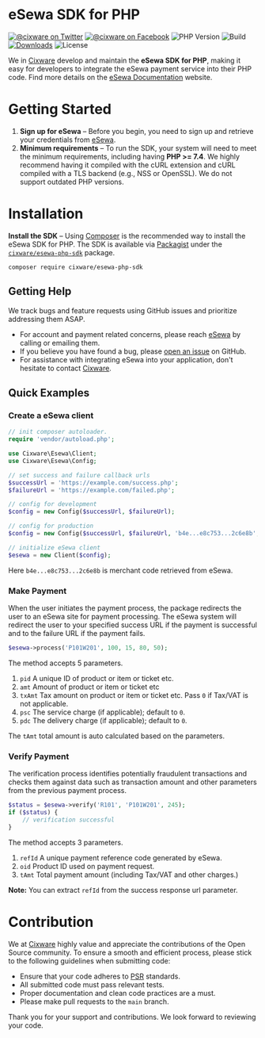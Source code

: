 # eSewa SDK for PHP

[![@cixware on Twitter](https://img.shields.io/badge/Twitter-%40cixware-blue.svg?style=flat&logo=twitter)](https://twitter.com/cixware)
[![@cixware on Facebook](https://img.shields.io/badge/Facebok-%40cixware-blue.svg?style=flat&logo=facebook)](https://www.facebook.com/cixware)
![PHP Version](https://img.shields.io/packagist/php-v/cixware/esewa-php-sdk)
![Build](https://img.shields.io/github/actions/workflow/status/cixware/esewa-php-sdk/install.yml?branch=main&logo=github)
[![Downloads](https://img.shields.io/packagist/dt/cixware/esewa-php-sdk.svg?style=flat&label=Downloads)](https://packagist.org/packages/cixware/esewa-php-sdk)
![License](https://img.shields.io/github/license/cixware/esewa-php-sdk)

We in [Cixware] develop and maintain the **eSewa SDK for PHP**, making it easy for developers to integrate the eSewa
payment service into their PHP code. Find more details on the [eSewa Documentation] website.

# Getting Started

1. **Sign up for eSewa** – Before you begin, you need to sign up and retrieve your credentials from [eSewa].
2. **Minimum requirements** – To run the SDK, your system will need to meet the minimum requirements, including
   having **PHP >= 7.4**. We highly recommend having it compiled with the cURL extension and cURL compiled with a TLS
   backend (e.g., NSS or OpenSSL). We do not support outdated PHP versions.

# Installation

**Install the SDK** – Using [Composer] is the recommended way to install the eSewa SDK for PHP. The SDK is available
via [Packagist] under the [`cixware/esewa-php-sdk`][install-packagist] package.

```
composer require cixware/esewa-php-sdk
```

## Getting Help

We track bugs and feature requests using GitHub issues and prioritize addressing them ASAP.

* For account and payment related concerns, please reach [eSewa] by calling or emailing them.
* If you believe you have found a bug, please [open an issue](https://github.com/cixware/esewa-php-sdk/issues/new) on
  GitHub.
* For assistance with integrating eSewa into your application, don't hesitate to contact [Cixware].

## Quick Examples

### Create a eSewa client

```php
// init composer autoloader.
require 'vendor/autoload.php';

use Cixware\Esewa\Client;
use Cixware\Esewa\Config;

// set success and failure callback urls
$successUrl = 'https://example.com/success.php';
$failureUrl = 'https://example.com/failed.php';

// config for development
$config = new Config($successUrl, $failureUrl);

// config for production
$config = new Config($successUrl, $failureUrl, 'b4e...e8c753...2c6e8b', 'production');

// initialize eSewa client
$esewa = new Client($config);
```

Here `b4e...e8c753...2c6e8b` is merchant code retrieved from eSewa.

### Make Payment

When the user initiates the payment process, the package redirects the user to an eSewa site for payment processing. The
eSewa system will redirect the user to your specified success URL if the payment is successful and to the failure URL if
the payment fails.

```php
$esewa->process('P101W201', 100, 15, 80, 50);
```

The method accepts 5 parameters.

1. `pid` A unique ID of product or item or ticket etc.
2. `amt` Amount of product or item or ticket etc
3. `txAmt` Tax amount on product or item or ticket etc. Pass `0` if Tax/VAT is not applicable.
4. `psc` The service charge (if applicable); default to `0`.
5. `pdc` The delivery charge (if applicable); default to `0`.

The `tAmt` total amount is auto calculated based on the parameters.

### Verify Payment

The verification process identifies potentially fraudulent transactions and checks them against data such as transaction
amount and other parameters from the previous payment process.

```php
$status = $esewa->verify('R101', 'P101W201', 245);
if ($status) {
    // verification successful
}
```

The method accepts 3 parameters.

1. `refId` A unique payment reference code generated by eSewa.
2. `oid` Product ID used on payment request.
3. `tAmt` Total payment amount (including Tax/VAT and other charges.)

**Note:** You can extract `refId` from the success response url parameter.

# Contribution

We at [Cixware] highly value and appreciate the contributions of the Open Source community. To ensure a smooth and
efficient process, please stick to the following guidelines when submitting code:

- Ensure that your code adheres to [PSR] standards.
- All submitted code must pass relevant tests.
- Proper documentation and clean code practices are a must.
- Please make pull requests to the `main` branch.

Thank you for your support and contributions. We look forward to reviewing your code.

[eSewa]: https://esewa.com.np

[eSewa Documentation]: https://developer.esewa.com.np

[Cixware]: https://cixware.io

[composer]: http://getcomposer.org

[packagist]: http://packagist.org

[install-packagist]: https://packagist.org/packages/cixware/esewa-php-sdk

[PSR]: https://www.php-fig.org/psr